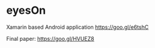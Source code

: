 # eyesOn
Xamarin based Android application
https://goo.gl/e6tshC

Final paper: https://goo.gl/HVUEZ8
